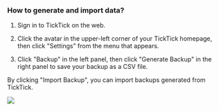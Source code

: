 ### How to generate and import data?

1. Sign in to TickTick on the web.

2. Click the avatar in the upper-left corner of your TickTick homepage, then click "Settings" from the menu that appears.

3. Click "Backup" in the left panel, then click "Generate Backup" in the right panel to save your backup as a CSV file.

By clicking "Import Backup", you can import backups generated from TickTick.

![](../../../images/ticktick-web-version/backup-files/Screen%20Shot%202018-05-25%20at%202.42.44%20PM.png)

